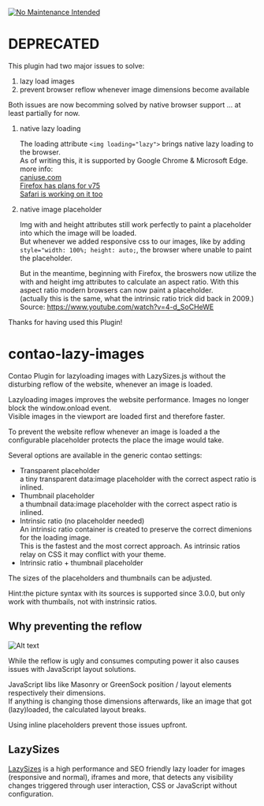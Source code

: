 [![No Maintenance Intended](http://unmaintained.tech/badge.svg)](http://unmaintained.tech/)
# DEPRECATED

This plugin had two major issues to solve:
1. lazy load images
2. prevent browser reflow whenever image dimensions become available
   
Both issues are now becomming solved by native browser support ... at least partially for now.
  

1. native lazy loading

   The loading attribute  `<img loading="lazy">` brings native lazy loading to the browser.  
   As of writing this, it is supported by Google Chrome & Microsoft Edge.  
   more info:  
   <a href="https://caniuse.com/#search=lazy%20loading" target="_blank">caniuse.com</a>  
   <a href="https://bugzilla.mozilla.org/show_bug.cgi?id=1542784" target="_blank">Firefox has plans for v75</a>  
   <a href="https://bugs.webkit.org/show_bug.cgi?id=200764" target="_blank">Safari is working on it too</a>   

2. native image placeholder

   Img with and height attributes still work perfectly to paint a placeholder into which the image will be loaded.  
   But whenever we added responsive css to our images, like by adding `style="width: 100%; height: auto;`, the browser where unable to paint the placeholder.  
   
   But in the meantime, beginning with Firefox, the broswers now utilize the with and height img attributes to calculate an aspect ratio. With this aspect ratio modern browsers can now paint a placeholder.  
   (actually this is the same, what the <a src="https://alistapart.com/article/creating-intrinsic-ratios-for-video/" target="_blank">intrinsic ratio </a> trick did back in 2009.)  
Source: <a href="https://www.youtube.com/watch?v=4-d_SoCHeWE" target="_blank">https://www.youtube.com/watch?v=4-d_SoCHeWE</a> 



Thanks for having used this Plugin!
   

 
 
  
  

# contao-lazy-images
Contao Plugin for lazyloading images with LazySizes.js without the disturbing reflow of the website, whenever an image is loaded.

Lazyloading images improves the website performance. Images no longer block the window.onload event. <br>
Visible images in the viewport are loaded first and therefore faster.

To prevent the website reflow whenever an image is loaded a the configurable placeholder protects the place the image would take.

Several options are available in the generic contao settings:
* Transparent placeholder <br/>
a tiny transparent data:image placeholder with the correct aspect ratio is inlined.
* Thumbnail placeholder<br/>
a thumbnail data:image placeholder with the correct aspect ratio is inlined.
* Intrinsic ratio (no placeholder needed) <br/>
An intrinsic ratio container is created to preserve the correct dimenions for the loading image. <br/>
This is the fastest and the most correct approach. As intrinsic ratios relay on CSS it may conflict with your theme.
* Intrinsic ratio + thumbnail placeholder

The sizes of the placeholders and thumbnails can be adjusted.


Hint:the picture syntax with its sources is supported since 3.0.0, but only work with thumbails, not with instrinsic ratios.


## Why preventing the reflow
![Alt text](../screenshot/image.jpg?raw=true)

While the reflow is ugly and consumes computing power it also causes issues with JavaScript layout solutions.

JavaScript libs like Masonry or GreenSock position / layout elements respectively their dimensions. <br>
If anything is changing those dimensions afterwards, like an image that got (lazy)loaded, the calculated layout breaks.

Using inline placeholders prevent those issues upfront.

## LazySizes
<a href="https://github.com/aFarkas/lazysizes" target="_blank">LazySizes</a> is a high performance and SEO friendly lazy loader for images (responsive and normal), iframes and more, that detects any visibility changes triggered through user interaction, CSS or JavaScript without configuration.
